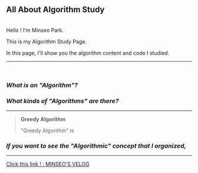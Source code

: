 ## All About Algorithm Study
</br>
Hello ! I'm Minseo Park.

This is my Algorithm Study Page.

In this page, I'll show you the algorithm content and code I studied.

*****
</br>

### *What is an "Algorithm"?*



### *What kinds of "Algorithms" are there?*

***
> **Greedy Algorithm**
> 
> "Greedy Algorithm" is

### *If you want to see the "Algorithmic" concept that I organized,*
***
[Click this link ! : MINSEO'S VELOG](https://velog.io/@miing_seo/posts)

